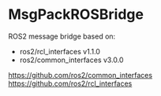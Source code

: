 # MsgPackROSBridge

ROS2 message bridge based on:

- ros2/rcl_interfaces v1.1.0
- ros2/common_interfaces v3.0.0

https://github.com/ros2/common_interfaces
https://github.com/ros2/rcl_interfaces
